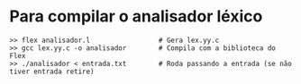 # Para compilar o analisador léxico

```
>> flex analisador.l                 # Gera lex.yy.c
>> gcc lex.yy.c -o analisador        # Compila com a biblioteca do Flex
>> ./analisador < entrada.txt        # Roda passando a entrada (se não tiver entrada retire)
```
